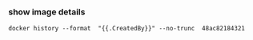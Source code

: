 

### show image details
```
docker history --format  "{{.CreatedBy}}" --no-trunc  48ac82184321 
```